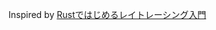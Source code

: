 Inspired by [Rustではじめるレイトレーシング入門](https://github.com/mebiusbox/docs/blob/6535e5124ce24fb3387ac8e49d05d91d73481780/Rust%E3%81%A7%E3%81%AF%E3%81%98%E3%82%81%E3%82%8B%E3%83%AC%E3%82%A4%E3%83%88%E3%83%AC%E3%83%BC%E3%82%B7%E3%83%B3%E3%82%B0%E5%85%A5%E9%96%80.pdf)
